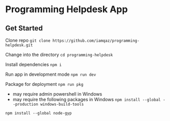 # Programming Helpdesk App

## Get Started
Clone repo
`git clone https://github.com/iamqaz/programming-helpdesk.git`

Change into the directory
`cd programming-helpdesk`

Install dependencies
`npm i`

Run app in development mode
`npm run dev`

Package for deployment
`npm run pkg`

* may require admin powershell in Windows
* may require the following packages in Windows
`npm install --global --production windows-build-tools`

`npm install --global node-gyp`